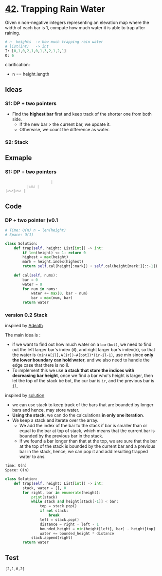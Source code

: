 # [42](https://leetcode.com/problems/trapping-rain-water/). Trapping Rain Water

Given n non-negative integers representing an elevation map where the width of each bar is 1, compute how much water it is able to trap after raining.

``` python
# n  heights  -> how much trapping rain water
# list(int)   -> int
I: [0,1,0,2,1,0,1,3,2,1,2,1]
O: 6
```

clarification:

* n == height.length

## Ideas

### S1: DP + two pointers

* Find the **highest bar** first and keep track of the shorter one from both side. 
	* If the new bar > the current bar, we update it.
	* Otherwise, we count the difference as water.



### S2: Stack


## Exmaple

### S1: DP + two pointers

``` python 
                     |
          |💧💧💧💧 |
|💧💧💧💧|💧💧💧💧 |
```

## Code 


### DP + two pointer (v0.1

``` python
# Time: O(n) n = len(height)
# Space: O(1)

class Solution:
    def trap(self, height: List[int]) -> int:
        if len(height) <= 1: return 0
        highest = max(height)
        mark = height.index(highest)
        return self.cal(height[:mark]) + self.cal(height[mark:][::-1])
    
    def cal(self, nums):
        bar = 0
        water = 0
        for num in nums:
            water += max(0, bar - num)
            bar = max(num, bar)
        return water 
```

### version 0.2 Stack 

inspired by [Adeath](https://leetcode.com/problems/trapping-rain-water/discuss/17414/A-stack-based-solution-for-reference-inspired-by-Histogram)

The main idea is : 

- if we want to find out how much water on a `bar(bot)`, we need to find out the left larger bar's index (il), and right larger bar's index(ir), so that the water is `(min(A[il],A[ir])-A[bot])*(ir-il-1)`, use min since **only the lower boundary can hold water**, and we also need to handle the edge case that there is no il.
- To implement this we use **a stack that store the indices with decreasing bar height**, once we find a bar who's height is larger, then let the top of the stack be bot, the cur bar is `ir`, and the previous bar is `il`.

inspired by [solution](https://leetcode.com/problems/trapping-rain-water/solution/)

- we can use stack to keep track of the bars that are bounded by longer bars and hence, may store water. 
- **Using the stack**, we can do the calculations **in only one iteration**.
- We keep a stack and iterate over the array. 
	- We add the index of the bar to the stack if bar is smaller than or equal to the bar at top of stack, which means that the current bar is bounded by the previous bar in the stack. 
	- If we found a bar longer than that at the top, we are sure that the bar at the top of the stack is bounded by the current bar and a previous bar in the stack, hence, we can pop it and add resulting trapped water to ans.


``` python
Time: O(n)
Space: O(n)

class Solution:
    def trap(self, height: List[int]) -> int:
        stack, water = [], 0
        for right, bar in enumerate(height):
            print(stack)
            while stack and height[stack[-1]] < bar:
                top = stack.pop()
                if not stack: 
                    break
                left = stack.pop()
                distance = right - left - 1
                bounded_height = min(height[left], bar) - height[top]
                water += bounded_height * distance 
            stack.append(right)
        return water 
```

## Test

```
[2,1,0,2]
```
